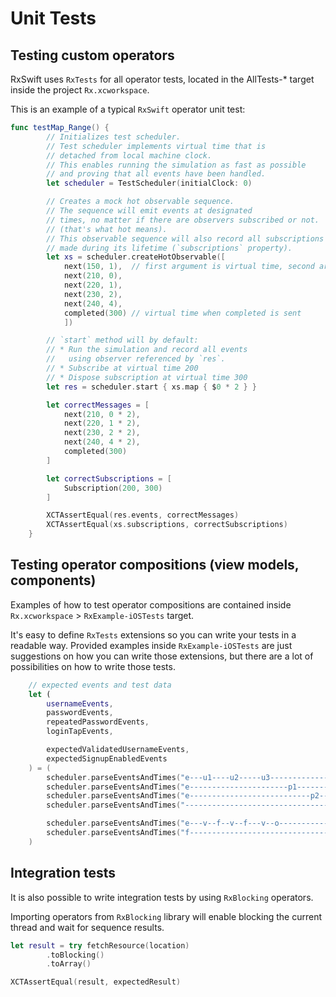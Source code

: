 Unit Tests
==========

## Testing custom operators

RxSwift uses `RxTests` for all operator tests, located in the AllTests-* target inside the project `Rx.xcworkspace`.

This is an example of a typical `RxSwift` operator unit test:

```swift
func testMap_Range() {
        // Initializes test scheduler.
        // Test scheduler implements virtual time that is
        // detached from local machine clock.
        // This enables running the simulation as fast as possible
        // and proving that all events have been handled.
        let scheduler = TestScheduler(initialClock: 0)

        // Creates a mock hot observable sequence.
        // The sequence will emit events at designated
        // times, no matter if there are observers subscribed or not.
        // (that's what hot means).
        // This observable sequence will also record all subscriptions
        // made during its lifetime (`subscriptions` property).
        let xs = scheduler.createHotObservable([
            next(150, 1),  // first argument is virtual time, second argument is element value
            next(210, 0),
            next(220, 1),
            next(230, 2),
            next(240, 4),
            completed(300) // virtual time when completed is sent
            ])

        // `start` method will by default:
        // * Run the simulation and record all events
        //   using observer referenced by `res`.
        // * Subscribe at virtual time 200
        // * Dispose subscription at virtual time 300
        let res = scheduler.start { xs.map { $0 * 2 } }

        let correctMessages = [
            next(210, 0 * 2),
            next(220, 1 * 2),
            next(230, 2 * 2),
            next(240, 4 * 2),
            completed(300)
        ]

        let correctSubscriptions = [
            Subscription(200, 300)
        ]

        XCTAssertEqual(res.events, correctMessages)
        XCTAssertEqual(xs.subscriptions, correctSubscriptions)
    }
```

## Testing operator compositions (view models, components)

Examples of how to test operator compositions are contained inside `Rx.xcworkspace` > `RxExample-iOSTests` target.

It's easy to define `RxTests` extensions so you can write your tests in a readable way. Provided examples inside `RxExample-iOSTests` are just suggestions on how you can write those extensions, but there are a lot of possibilities on how to write those tests.

```swift
    // expected events and test data
    let (
        usernameEvents,
        passwordEvents,
        repeatedPasswordEvents,
        loginTapEvents,

        expectedValidatedUsernameEvents,
        expectedSignupEnabledEvents
    ) = (
        scheduler.parseEventsAndTimes("e---u1----u2-----u3-----------------", values: stringValues).first!,
        scheduler.parseEventsAndTimes("e----------------------p1-----------", values: stringValues).first!,
        scheduler.parseEventsAndTimes("e---------------------------p2---p1-", values: stringValues).first!,
        scheduler.parseEventsAndTimes("------------------------------------", values: events).first!,

        scheduler.parseEventsAndTimes("e---v--f--v--f---v--o----------------", values: validations).first!,
        scheduler.parseEventsAndTimes("f--------------------------------t---", values: booleans).first!
    )
```

## Integration tests

It is also possible to write integration tests by using `RxBlocking` operators.

Importing operators from `RxBlocking` library will enable blocking the current thread and wait for sequence results.

```swift
let result = try fetchResource(location)
        .toBlocking()
        .toArray()

XCTAssertEqual(result, expectedResult)
```
